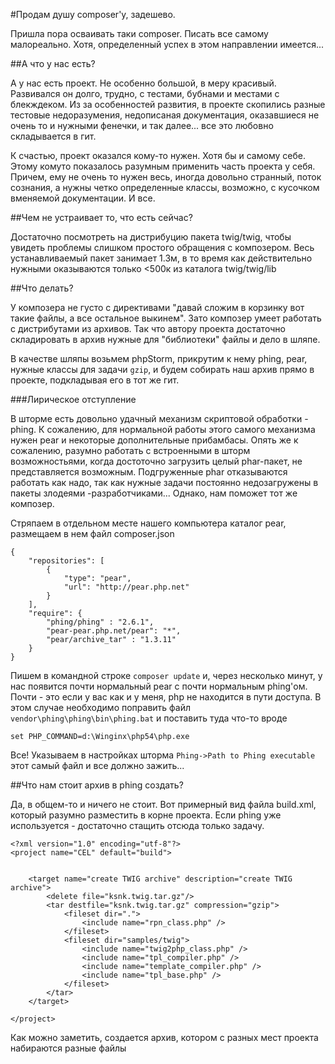 #Продам душу composer'у, задешево.

Пришла пора осваивать таки composer. Писать все самому малореально. Хотя, определенный успех в этом направлении имеется...

##А что у нас есть?

А у нас есть проект. Не особенно большой, в меру красивый. Развивался он долго, трудно, с тестами, бубнами и местами с блекждеком. Из за особенностей развития, в проекте скопились разные тестовые недоразумения, недописаная документация, оказавшиеся не очень то и нужными фенечки, и так далее... все это любовно складывается в гит.

К счастью, проект оказался кому-то нужен. Хотя бы и самому себе. Этому комуто показалось разумным применить часть проекта у себя. Причем, ему не очень то нужен весь, иногда довольно странный, поток сознания, а нужны четко определенные классы, возможно, с кусочком вменяемой документации. И все.

##Чем не устраивает то, что есть сейчас?

Достаточно посмотреть на дистрибуцию пакета twig/twig, чтобы увидеть проблемы слишком простого обращения с композером. Весь устанавливаемый пакет занимает 1.3м, в то время как действительно нужными оказываются только <500к из каталога twig/twig/lib

##Что делать?

У композера не густо с директивами "давай сложим в корзинку вот такие файлы, а все остальное выкинем". Зато композер умеет работать с дистрибутами из архивов. Так что автору проекта достаточно складировать в архив нужные для "библиотеки" файлы и дело в шляпе.

В качестве шляпы возьмем phpStorm, прикрутим к нему phing, pear, нужные классы для задачи `gzip`, и будем собирать наш архив прямо в проекте, подкладывая его в тот же гит.

###Лирическое отступление

В шторме есть довольно удачный механизм скриптовой обработки - phing. К сожалению, для нормальной работы этого самого механизма нужен pear и некоторые дополнительные прибамбасы. Опять же к сожалению, разумно работать с встроенными в шторм возможностьями, когда достоточно загрузить целый phar-пакет, не представляется возможным. Подгруженные phar отказываются работать как надо, так как нужные задачи постоянно недозагружены в пакеты злодеями -разработчиками...
Однако, нам поможет тот же композер.

Стряпаем в отдельном месте нашего компьютера каталог pear, размещаем в нем файл composer.json

    {
        "repositories": [
            {
                "type": "pear",
                "url": "http://pear.php.net"
            }
        ],
        "require": {
            "phing/phing" : "2.6.1",
            "pear-pear.php.net/pear": "*",
            "pear/archive_tar" : "1.3.11"
        }
    }

Пишем в командной строке `composer update` и, через несколько минут, у нас появится почти нормальный pear с почти нормальным phing'ом. Почти - это если у вас как и у меня, php не находится в пути доступа. В этом случае необходимо поправить файл
`vendor\phing\phing\bin\phing.bat` и поставить туда что-то вроде

    set PHP_COMMAND=d:\Winginx\php54\php.exe

Все! Указываем в настройках шторма `Phing->Path to Phing executable` этот самый файл и все должно зажить...

##Что нам стоит архив в phing создать?

Да, в общем-то и ничего не стоит. Вот примерный вид файла build.xml, который разумно разместить в корне проекта. Если phing уже используется - достаточно стащить отсюда только задачу.

    <?xml version="1.0" encoding="utf-8"?>
    <project name="CEL" default="build">


        <target name="create TWIG archive" description="create TWIG archive">
            <delete file="ksnk.twig.tar.gz"/>
            <tar destfile="ksnk.twig.tar.gz" compression="gzip">
                <fileset dir=".">
                    <include name="rpn_class.php" />
                </fileset>
                <fileset dir="samples/twig">
                    <include name="twig2php_class.php" />
                    <include name="tpl_compiler.php" />
                    <include name="template_compiler.php" />
                    <include name="tpl_base.php" />
                </fileset>
            </tar>
        </target>

    </project>

Как можно заметить, создается архив, котором с разных мест проекта набираются разные файлы